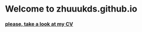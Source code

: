 # Welcome to zhuuukds.github.io

### [please, take a look at my CV](/files/alexey_zhukov_resume.pdf)
